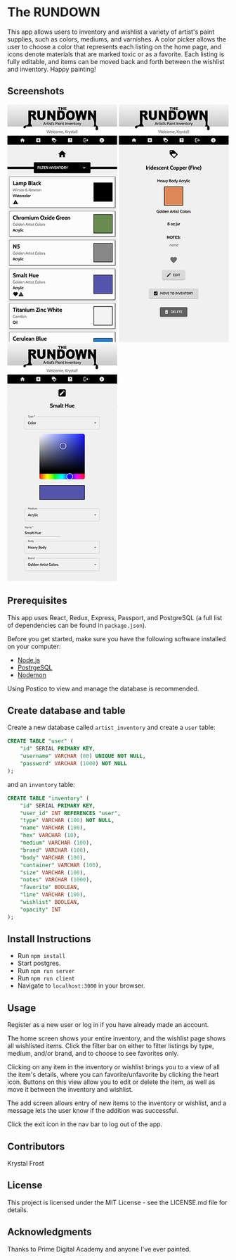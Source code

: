 
# The RUNDOWN
This app allows users to inventory and wishlist a variety of artist's paint supplies, such as colors, mediums, and varnishes.  A color picker allows the user to choose a color that represents each listing on the home page, and icons denote materials that are marked toxic or as a favorite.  Each listing is fully editable, and items can be moved back and forth between the wishlist and inventory.  Happy painting!

## Screenshots

![Home](src/images/theRundown_home_xs.png)
![Details](src/images/theRundown_details_xs.png)
![Add](src/images/theRundown_add_xs.png)


## Prerequisites

This app uses React, Redux, Express, Passport, and PostgreSQL (a full list of dependencies can be found in `package.json`).

Before you get started, make sure you have the following software installed on your computer:

- [Node.js](https://nodejs.org/en/)
- [PostrgeSQL](https://www.postgresql.org/)
- [Nodemon](https://nodemon.io/)

Using Postico to view and manage the database is recommended.

## Create database and table

Create a new database called `artist_inventory` and create a `user` table:

```SQL
CREATE TABLE "user" (
    "id" SERIAL PRIMARY KEY,
    "username" VARCHAR (80) UNIQUE NOT NULL,
    "password" VARCHAR (1000) NOT NULL
);
```
and an `inventory` table:

```SQL
CREATE TABLE "inventory" (
    "id" SERIAL PRIMARY KEY,
    "user_id" INT REFERENCES "user",
    "type" VARCHAR (100) NOT NULL,
    "name" VARCHAR (100),
    "hex" VARCHAR (10),
    "medium" VARCHAR (100),
    "brand" VARCHAR (100),
    "body" VARCHAR (100),
    "container" VARCHAR (100),
    "size" VARCHAR (100),
    "notes" VARCHAR (1000),
    "favorite" BOOLEAN,
    "line" VARCHAR (100),
    "wishlist" BOOLEAN,
    "opacity" INT
);
```

## Install Instructions

- Run `npm install`
- Start postgres.
- Run `npm run server`
- Run `npm run client`
- Navigate to `localhost:3000` in your browser.

## Usage

Register as a new user or log in if you have already made an account.

The home screen shows your entire inventory, and the wishlist page shows all wishlisted items.  Click the filter bar on either to filter listings by type, medium, and/or brand, and to choose to see favorites only.

Clicking on any item in the inventory or wishlist brings you to a view of all the item's details, where you can favorite/unfavorite by clicking the heart icon.  Buttons on this view allow you to edit or delete the item, as well as move it between the inventory and wishlist.

The add screen allows entry of new items to the inventory or wishlist, and a message lets the user know if the addition was successful.

Click the exit icon in the nav bar to log out of the app.

## Contributors
Krystal Frost

## License
This project is licensed under the MIT License - see the LICENSE.md file for details.

## Acknowledgments
Thanks to Prime Digital Academy and anyone I've ever painted.
